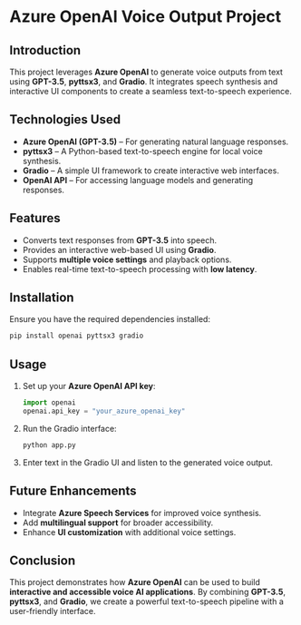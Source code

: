 # Azure OpenAI Voice Output Project

## Introduction
This project leverages **Azure OpenAI** to generate voice outputs from text using **GPT-3.5**, **pyttsx3**, and **Gradio**. It integrates speech synthesis and interactive UI components to create a seamless text-to-speech experience.

## Technologies Used
- **Azure OpenAI (GPT-3.5)** – For generating natural language responses.
- **pyttsx3** – A Python-based text-to-speech engine for local voice synthesis.
- **Gradio** – A simple UI framework to create interactive web interfaces.
- **OpenAI API** – For accessing language models and generating responses.

## Features
- Converts text responses from **GPT-3.5** into speech.
- Provides an interactive web-based UI using **Gradio**.
- Supports **multiple voice settings** and playback options.
- Enables real-time text-to-speech processing with **low latency**.

## Installation
Ensure you have the required dependencies installed:
```bash
pip install openai pyttsx3 gradio
```

## Usage
1. Set up your **Azure OpenAI API key**:
   ```python
   import openai
   openai.api_key = "your_azure_openai_key"
   ```
2. Run the Gradio interface:
   ```python
   python app.py
   ```
3. Enter text in the Gradio UI and listen to the generated voice output.

## Future Enhancements
- Integrate **Azure Speech Services** for improved voice synthesis.
- Add **multilingual support** for broader accessibility.
- Enhance **UI customization** with additional voice settings.

## Conclusion
This project demonstrates how **Azure OpenAI** can be used to build **interactive and accessible voice AI applications**. By combining **GPT-3.5**, **pyttsx3**, and **Gradio**, we create a powerful text-to-speech pipeline with a user-friendly interface.
